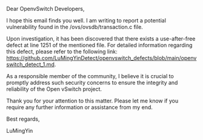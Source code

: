 Dear OpenvSwitch Developers,

I hope this email finds you well. I am writing to report a potential vulnerability found in the /ovs/ovsdb/transaction.c file.

Upon investigation, it has been discovered that there exists a use-after-free defect at line 1251 of the mentioned file. For detailed information regarding this defect, please refer to the following link: https://github.com/LuMingYinDetect/openvswitch_defects/blob/main/openvswitch_detect_1.md.

As a responsible member of the community, I believe it is crucial to promptly address such security concerns to ensure the integrity and reliability of the Open vSwitch project.

Thank you for your attention to this matter. Please let me know if you require any further information or assistance from my end.

Best regards,

LuMingYin
